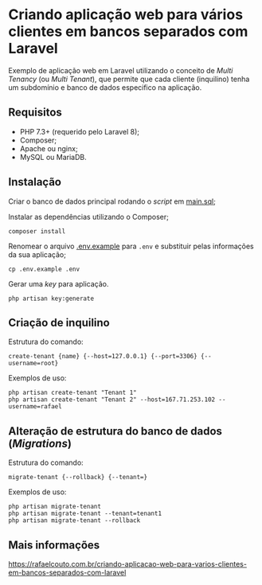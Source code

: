 # Criando aplicação web para vários clientes em bancos separados com Laravel

Exemplo de aplicação web em Laravel utilizando o conceito de *Multi Tenancy* (ou *Multi Tenant*), que permite que cada cliente (inquilino) tenha um subdomínio e banco de dados especifico na aplicação.

## Requisitos

- PHP 7.3+ (requerido pelo Laravel 8);
- Composer;
- Apache ou nginx;
- MySQL ou MariaDB.

## Instalação

Criar o banco de dados principal rodando o *script* em [main.sql](main.sql);

Instalar as dependências utilizando o Composer;
```
composer install
```

Renomear o arquivo [.env.example](.env.example) para ```.env``` e substituir pelas informações da sua aplicação;

```
cp .env.example .env
```

Gerar uma *key* para aplicação.

```
php artisan key:generate
```

## Criação de inquilino

Estrutura do comando:
```
create-tenant {name} {--host=127.0.0.1} {--port=3306} {--username=root}
```
Exemplos de uso:

```
php artisan create-tenant "Tenant 1"
php artisan create-tenant "Tenant 2" --host=167.71.253.102 --username=rafael
```

## Alteração de estrutura do banco de dados (*Migrations*)

Estrutura do comando:

```
migrate-tenant {--rollback} {--tenant=}
```

Exemplos de uso:

```
php artisan migrate-tenant
php artisan migrate-tenant --tenant=tenant1
php artisan migrate-tenant --rollback
```


## Mais informações

https://rafaelcouto.com.br/criando-aplicacao-web-para-varios-clientes-em-bancos-separados-com-laravel
